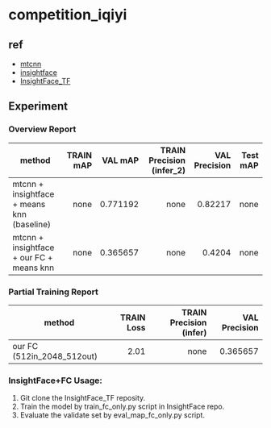 # competition_iqiyi
## ref
- [mtcnn](https://github.com/pangyupo/mxnet_mtcnn_face_detection.git)
- [insightface](https://github.com/deepinsight/insightface)
- [InsightFace_TF](https://github.com/auroua/InsightFace_TF)

## Experiment

### Overview Report
|  method   |  TRAIN mAP | VAL mAP | TRAIN Precision (infer_2) | VAL Precision | Test mAP | 
| --------  |   ----:    | ------: | --------------: | ---------:    | -------: | 
| mtcnn + insightface + means knn (baseline) | none | 0.771192 | none | 0.82217 | none | 
| mtcnn + insightface + our FC + means knn |  none | 0.365657 | none | 0.4204 | none| 

### Partial Training Report
|  method   |  TRAIN Loss | TRAIN Precision (infer) | VAL Precision | 
| --------  |   ------:    | -------------: | -------------:|
| our FC (512in_2048_512out) | 2.01 | none | 0.365657 | 




### InsightFace+FC Usage:
1. Git clone the InsightFace_TF reposity.
2. Train the model by train_fc_only.py script in InsightFace repo.
3. Evaluate the validate set by eval_map_fc_only.py script.
